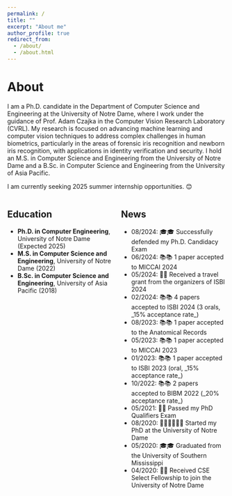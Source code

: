 ```yaml
---
permalink: /
title: ""
excerpt: "About me"
author_profile: true
redirect_from: 
  - /about/
  - /about.html
---
```


<h1>About</h1>
<p>
  I am a Ph.D. candidate in the Department of Computer Science and Engineering at the University of Notre Dame, where I work under the guidance of Prof. Adam Czajka in the Computer Vision Research Laboratory (CVRL). My research is focused on advancing machine learning and computer vision techniques to address complex challenges in human biometrics, particularly in the areas of forensic iris recognition and newborn iris recognition, with applications in identity verification and security. I hold an M.S. in Computer Science and Engineering from the University of Notre Dame and a B.Sc. in Computer Science and Engineering from the University of Asia Pacific.
</p>
<p>
  I am currently seeking 2025 summer internship opportunities. 😊
</p>

<div style="display: flex; justify-content: space-between;">
  <div style="flex: 1; padding-right: 20px;">
    <h2>Education</h2>
    <ul>
      <li><strong>Ph.D. in Computer Engineering</strong>, University of Notre Dame (Expected 2025)</li>
      <li><strong>M.S. in Computer Science and Engineering</strong>, University of Notre Dame (2022)</li>
      <li><strong>B.Sc. in Computer Science and Engineering</strong>, University of Asia Pacific (2018)</li>
    </ul>
  </div>
  
  <div style="flex: 1;">
    <h2>News</h2>
    <ul>
      <li>08/2024: 🎓🎓 Successfully defended my Ph.D. Candidacy Exam</li>
      <li>06/2024: 📚📚 1 paper accepted to MICCAI 2024</li>
      <li>05/2024: 🎉🎉 Received a travel grant from the organizers of ISBI 2024</li>
      <li>02/2024: 📚📚 4 papers accepted to ISBI 2024 (3 orals, _15% acceptance rate_)</li>
      <li>08/2023: 📚📚 1 paper accepted to the Anatomical Records</li>
      <li>05/2023: 📚📚 1 paper accepted to MICCAI 2023</li>
      <li>01/2023: 📚📚 1 paper accepted to ISBI 2023 (oral, _15% acceptance rate_)</li>
      <li>10/2022: 📚📚 2 papers accepted to BIBM 2022 (_20% acceptance rate_)</li>
      <li>05/2021: 🎉🎉 Passed my PhD Qualifiers Exam</li>
      <li>08/2020: 🧑🏻‍🏫🧑🏻‍🏫 Started my PhD at the University of Notre Dame</li>
      <li>05/2020: 🎓🎓 Graduated from the University of Southern Mississippi</li>
      <li>04/2020: 🎉🎉 Received CSE Select Fellowship to join the University of Notre Dame</li>
    </ul>
  </div>
</div>
